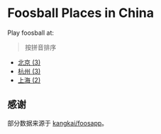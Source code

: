 # Foosball Places in China

Play foosball at:

> 按拼音排序

- [北京 (3)](/beijing.geojson)
- [杭州 (3)](/hangzhou.geojson)
- [上海 (2)](/shanghai.geojson)

## 感谢

部分数据来源于 [kangkai/foosapp](https://github.com/kangkai/foosapp/blob/foosapp/data/bars.json)。
